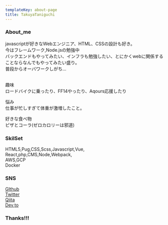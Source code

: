 ```yaml
---
templateKey: about-page
title: TakuyaTaniguchi
---
```

### About_me

javascriptが好きなWebエンジニア、HTML、CSSの設計も好き。\
今はフレームワーク,Node.jsの勉強中\
バックエンドもやってみたい、インフラも勉強したい、とにかくwebに関係することならなんでもやってみたい盛り。\
普段からオーバワークしがち...

\
趣味\
ロードバイクに乗ったり、FF14やったり、Aqours応援したり

悩み\
仕事が忙しすぎて体重が激増したこと。

好きな食べ物\
ピザとコーラ(ゼロカロリーは邪道)

### SkilSet

HTML5,Pug,CSS,Scss,Javascript,Vue,\
React,php,CMS,Node,Webpack,\
AWS,GCP\
Docker

### SNS

[GIthub](https://github.com/TakuyaTaniguchi)\
[Twitter](https://twitter.com/RinstarskyKujat)\
[Qiita](https://qiita.com/RinT_T)\
[Dev,to](https://dev.to/rinstarskykujat)

### **Thanks!!!**
